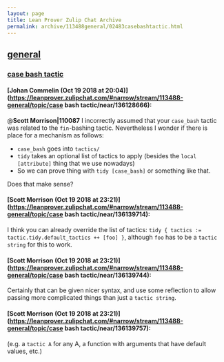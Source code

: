 ```yaml
---
layout: page
title: Lean Prover Zulip Chat Archive 
permalink: archive/113488general/02483casebashtactic.html
---
```


## [general](index.html)
### [case bash tactic](02483casebashtactic.html)

#### [Johan Commelin (Oct 19 2018 at 20:04)](https://leanprover.zulipchat.com/#narrow/stream/113488-general/topic/case bash tactic/near/136128666):
@**Scott Morrison|110087** I incorrectly assumed that your `case_bash` tactic was related to the `fin`-bashing tactic. Nevertheless I wonder if there is place for a mechanism as follows:
* `case_bash` goes into `tactics/`
* `tidy` takes an optional list of tactics to apply (besides the `local [attribute]` thing that we use nowadays)
* So we can prove thing with `tidy [case_bash]` or something like that.

Does that make sense?

#### [Scott Morrison (Oct 19 2018 at 23:21)](https://leanprover.zulipchat.com/#narrow/stream/113488-general/topic/case bash tactic/near/136139714):
I think you can already override the list of tactics: `tidy { tactics := tactic.tidy.default_tactics ++ [foo] }`, although `foo` has to be a `tactic string` for this to work.

#### [Scott Morrison (Oct 19 2018 at 23:21)](https://leanprover.zulipchat.com/#narrow/stream/113488-general/topic/case bash tactic/near/136139744):
Certainly that can be given nicer syntax, and use some reflection to allow passing more complicated things than just a `tactic string`.

#### [Scott Morrison (Oct 19 2018 at 23:21)](https://leanprover.zulipchat.com/#narrow/stream/113488-general/topic/case bash tactic/near/136139757):
(e.g. a `tactic A` for any A, a function with arguments that have default values, etc.)

